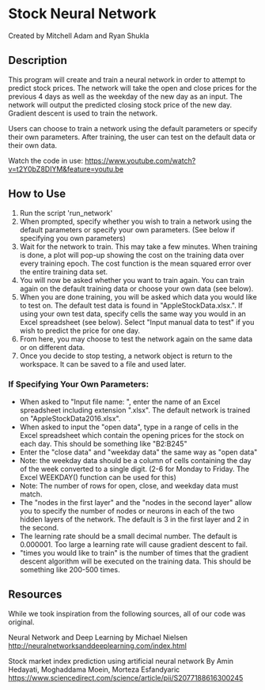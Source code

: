 Stock Neural Network
====================
Created by Mitchell Adam and Ryan Shukla

Description
-----------
This program will create and train a neural network in order to attempt to
predict stock prices. The network will take the open and close prices for the
previous 4 days as well as the weekday of the new day as an input. The network
will output the predicted closing stock price of the new day. Gradient descent
is used to train the network.

Users can choose to train a network using the default parameters or specify
their own parameters. After training, the user can test on the default data or
their own data.

Watch the code in use:
https://www.youtube.com/watch?v=t2Y0bZ8DIYM&feature=youtu.be

How to Use
----------
1. Run the script 'run_network'
2. When prompted, specify whether you wish to train a network using the default
   parameters or specify your own parameters. (See below if specifying you own
   parameters)
4. Wait for the network to train. This may take a few minutes. When training is
   done, a plot will pop-up showing the cost on the training data over every
   training epoch. The cost function is the mean squared error over the entire
   training data set.
5. You will now be asked whether you want to train again. You can train again
   on the default training data or choose your own data (see below).
6. When you are done training, you will be asked which data you would like to
   test on. The default test data is found in "AppleStockData.xlsx.". If using
   your own test data, specify cells the same way you would in an Excel
   spreadsheet (see below). Select "Input manual data to test" if you wish to
   predict the price for one day.
7. From here, you may choose to test the network again on the same data or on
   different data.
8. Once you decide to stop testing, a network object is return to the workspace.
   It can be saved to a file and used later.

### If Specifying Your Own Parameters: ###
- When asked to "Input file name: ", enter the name of an Excel spreadsheet
  including extension ".xlsx". The default network is trained on
  "AppleStockData2016.xlsx".
- When asked to input the "open data", type in a range of cells in the Excel
  spreadsheet which contain the opening prices for the stock on each day. This
  should be something like "B2:B245"
- Enter the "close data" and "weekday data" the same way as "open data"
- Note: the weekday data should be a column of cells containing the day of the
  week converted to a single digit. (2-6 for Monday to Friday. The Excel
  WEEKDAY() function can be used for this)
- Note: The number of rows for open, close, and weekday data must match.
- The "nodes in the first layer" and the "nodes in the second layer" allow you
  to specify the number of nodes or neurons in each of the two hidden layers of
  the network. The default is 3 in the first layer and 2 in the second.
- The learning rate should be a small decimal number. The default is 0.000001.
  Too large a learning rate will cause gradient descent to fail.
- "times you would like to train" is the number of times that the gradient
  descent algorithm will be executed on the training data. This should be
  something like 200-500 times.

Resources
---------
While we took inspiration from the following sources, all of our code was
original.

Neural Network and Deep Learning by Michael Nielsen
http://neuralnetworksanddeeplearning.com/index.html

Stock market index prediction using artificial neural network
By Amin Hedayati, Moghaddama Moein, Morteza Esfandyaric
https://www.sciencedirect.com/science/article/pii/S2077188616300245
